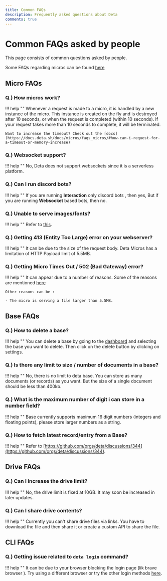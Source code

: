 ```yaml
---
title: Common FAQs
description: Frequently asked questions about Deta
comments: true
---
```

# Common FAQs asked by people
This page consists of common questions asked by people.

Some FAQs regarding micros can be found [here](https://docs.deta.sh/docs/micros/faqs_micros)

## **Micro FAQs**

### Q.) How micros work?
!!! help ""
    Whenever a request is made to a micro, it is handled by a new instance of the micro.
    This instance is created on the fly and is destroyed after 10 seconds, or when the request is completed (within 10 seconds).
    If your request takes more than 10 seconds to complete, it will be terminated.
    
    Want to increase the timeout? Check out the [docs](https://docs.deta.sh/docs/micros/faqs_micros/#how-can-i-request-for-a-timeout-or-memory-increase)

### Q.) Websocket support?
!!! help ""
    No, Deta does not support websockets since it is a serverless platform.

### Q.) Can I run discord bots?
!!! help ""
    If you are running **Interaction** only discord bots , then yes, But if you are running **Websocket** based bots, then no.

### Q.) Unable to serve images/fonts?
!!! help ""
    Refer to [this](https://docs.deta.sh/docs/common_issues#nodejs-micros-cannot-serve-binary-files).

### Q.) Getting 413 (Entity Too Large) error on your webserver?
!!! help ""
    It can be due to the size of the request body. Deta Micros has a limitation of HTTP Payload limit of 5.5MB.

### Q.) Getting Micro Times Out / 502 (Bad Gateway) error?
!!! help ""
    It can appear due to a number of reasons. Some of the reasons are mentioned
    [here](https://docs.deta.sh/docs/micros/faqs_micros/#why-is-my-micro-returning-a-502-bad-gateway)

    Other reasons can be : 

    - The micro is serving a file larger than 5.5MB.


## **Base FAQs**

### Q.) How to delete a base?
!!! help ""
    You can delete a base by going to the [dashboard](https://web.deta.sh) and selecting the base you want to delete.
    Then click on the delete button by clicking on settings.

### Q.) Is there any limit to size / number of documents in a base?
!!! help ""
    No, there is no limit to deta base. You can store as many documents (or records) as you want. But the size of a 
    single document should be less than 400kb.

### Q.) What is the maximum number of digit i can store in a number field?
!!! help ""
    Base currently supports maximum 16 digit numbers (integers and floating points), 
    please store larger numbers as a string.

### Q.) How to fetch latest record/entry from a Base?
!!! help ""
    Refer to [https://github.com/orgs/deta/discussions/344](https://github.com/orgs/deta/discussions/344).

## **Drive FAQs**

### Q.) Can I increase the drive limit?
!!! help ""
    No, the drive limit is fixed at 10GB. It may soon be increased in later updates.

### Q.) Can I share drive contents?
!!! help ""
    Currently you can't share drive files via links. You have to download the file and then share it or 
    create a custom API to share the file.

## **CLI FAQs**

### Q.) Getting issue related to `deta login` command?
!!! help ""
    It can be due to your browser blocking the login page (lik brave browser ). Try using a different browser or 
    try the other login methods [here](https://docs.deta.sh/docs/cli/auth#deta-access-tokens).